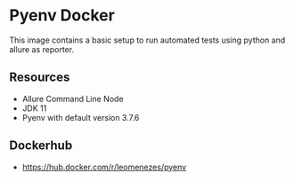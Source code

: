 # Pyenv Docker

This image contains a basic setup to run automated tests using python and allure as reporter.

## Resources

- Allure Command Line Node
- JDK 11
- Pyenv with default version 3.7.6

## Dockerhub

- https://hub.docker.com/r/leomenezes/pyenv